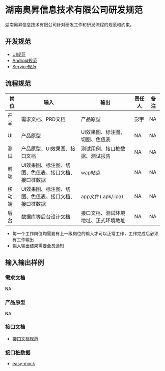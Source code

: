 # 湖南奥昇信息技术有限公司研发规范

湖南奥昇信息技术有限公司针对研发工作和研发流程的规范和约束。

## 开发规范

- [UI规范](ui/README.md)
- [Android规范](android/README.md)
- [Service规范](service/README.md)


## 流程规范

|  岗位  |                         输入                         |                 输出                 |       责任人       | 备注 |
| ------ | ---------------------------------------------------- | ------------------------------------ | ------------------ | ---- |
| 产品   | 需求文档、PRD文档                                    | 产品原型                             | 彭宇 | NA   |
| UI     | 产品原型                                             | UI效果图、标注图、切图、色值表       | NA     | NA   |
| 测试   | 产品原型、UI效果图、接口文档                         | 测试用例、接口桩数据、测试报告       | NA               | NA   |
| 前端   | UI效果图、标注图、切图、色值表、接口文档、接口桩数据 | wap站点                              | NA             | NA   |
| 移动端 | UI效果图、标注图、切图、色值表、接口文档、接口桩数据 | app文件(.apk/.ipa)                   | NA             | NA   |
| 后台   | 数据库等后台设计文档                                 | 接口文档、测试环境地址、正式环境地址 | NA                 | NA   |



- 每一个工作岗位均需要有上一级岗位的输入才可以正常工作，工作完成后必须有工作输出
- 输入输出结果需要全员通知


## 输入输出样例

### 需求文档

NA   

### 产品原型

NA   

### 接口文档

- [接口文档规范](https://github.com/aorise-org/standard/blob/master/service/接口规范.md)



### 接口桩数据

- [easy-mock](https://easy-mock.com)
